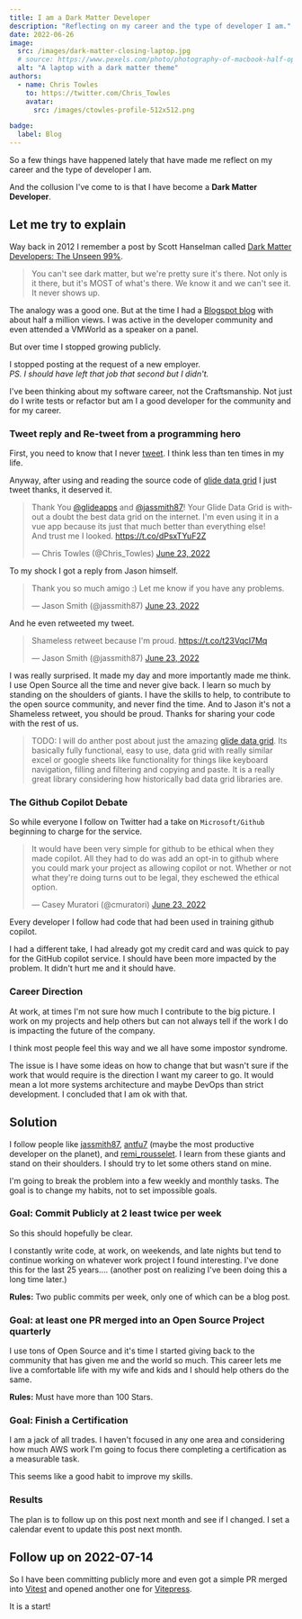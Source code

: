 ```yaml
---
title: I am a Dark Matter Developer
description: "Reflecting on my career and the type of developer I am."
date: 2022-06-26
image:
  src: /images/dark-matter-closing-laptop.jpg
  # source: https://www.pexels.com/photo/photography-of-macbook-half-opened-on-white-wooden-surface-633409/
  alt: "A laptop with a dark matter theme"
authors:
  - name: Chris Towles
    to: https://twitter.com/Chris_Towles
    avatar:
      src: /images/ctowles-profile-512x512.png

badge:
  label: Blog
---
```



So a few things have happened lately that have made me reflect on my career and the type of developer I am.

And the collusion I've come to is that I have become a **Dark Matter Developer**.

## Let me try to explain

Way back in 2012 I remember a post by Scott Hanselman called [Dark Matter Developers: The Unseen 99%](https://www.hanselman.com/blog/dark-matter-developers-the-unseen-99).


<!-- more -->

> You can't see dark matter, but we're pretty sure it's there. Not only is it there, but it's MOST of what's there. We know it and we can't see it. It never shows up.

The analogy was a good one. But at the time I had a [Blogspot blog](https://christowles.blogspot.com/) with about half a million views. I was active in the developer community and even attended a VMWorld as a speaker on a panel.

But over time I stopped growing publicly.

I stopped posting at the request of a new employer.  
*PS. I should have left that job that second but I didn't.*

I've been thinking about my software career, not the Craftsmanship. Not just do I write tests or refactor but am I a good developer for the community and for my career.

### Tweet reply and Re-tweet from a programming hero

First, you need to know that I never [tweet](https://twitter.com/Chris_Towles). I think less than ten times in my life.

Anyway, after using and reading the source code of [glide data grid](https://github.com/glideapps/glide-data-grid) I just tweet thanks, it deserved it.

<blockquote class="twitter-tweet"><p lang="en" dir="ltr">Thank You <a href="https://twitter.com/glideapps?ref_src=twsrc%5Etfw">@glideapps</a> and <a href="https://twitter.com/jassmith87?ref_src=twsrc%5Etfw">@jassmith87</a>! Your Glide Data Grid is without a doubt the best data grid on the internet. I&#39;m even using it in a vue app because its just that much better than everything else! <br>And trust me I looked. <a href="https://t.co/dPsxTYuF2Z">https://t.co/dPsxTYuF2Z</a></p>&mdash; Chris Towles (@Chris_Towles) <a href="https://twitter.com/Chris_Towles/status/1539814088666238976?ref_src=twsrc%5Etfw">June 23, 2022</a></blockquote>

To my shock I got a reply from Jason himself.

<blockquote class="twitter-tweet"><p lang="en" dir="ltr">Thank you so much amigo :) Let me know if you have any problems.</p>&mdash; Jason Smith (@jassmith87) <a href="https://twitter.com/jassmith87/status/1539816474054840320?ref_src=twsrc%5Etfw">June 23, 2022</a></blockquote>

And he even retweeted my tweet.

<blockquote class="twitter-tweet"><p lang="en" dir="ltr">Shameless retweet because I&#39;m proud. <a href="https://t.co/t23VqcI7Mq">https://t.co/t23VqcI7Mq</a></p>&mdash; Jason Smith (@jassmith87) <a href="https://twitter.com/jassmith87/status/1539816533261619200?ref_src=twsrc%5Etfw">June 23, 2022</a></blockquote>

I was really surprised. It made my day and more importantly made me think. I use Open Source all the time and never give back. I learn so much by standing on the shoulders of giants. I have the skills to help, to contribute to the open source community, and never find the time. And to Jason it's not a Shameless retweet, you should be proud. Thanks for sharing your code with the rest of us.

> TODO: I will do anther post about just the amazing [glide data grid](https://github.com/glideapps/glide-data-grid). Its basically fully functional, easy to use, data grid with really similar excel or google sheets like functionality for things like keyboard navigation, filling and filtering and copying and paste. It is a really great library considering how historically bad data grid libraries are.

### The Github Copilot Debate

So while everyone I follow on Twitter had a take on `Microsoft/Github` beginning to charge for the service.

<blockquote class="twitter-tweet"><p lang="en" dir="ltr">It would have been very simple for github to be ethical when they made copilot. All they had to do was add an opt-in to github where you could mark your project as allowing copilot or not. Whether or not what they&#39;re doing turns out to be legal, they eschewed the ethical option.</p>&mdash; Casey Muratori (@cmuratori) <a href="https://twitter.com/cmuratori/status/1540078652246749184?ref_src=twsrc%5Etfw">June 23, 2022</a></blockquote>

Every developer I follow had code that had been used in training github copilot.

I had a different take, I had already got my credit card and was quick to pay for the GitHub copilot service. I should have been more impacted by the problem. It didn't hurt me and it should have.

### Career Direction

At work, at times I'm not sure how much I contribute to the big picture. I work on my projects and help others but can not always tell if the work I do is impacting the future of the company.

I think most people feel this way and we all have some impostor syndrome.

The issue is I have some ideas on how to change that but wasn't sure if the work that would require is the direction I want my career to go. It would mean a lot more systems architecture and maybe DevOps than strict development. I concluded that I am ok with that.

## Solution

I follow people like [jassmith87](https://twitter.com/jassmith87), [antfu7](https://twitter.com/antfu7) (maybe the most productive developer on the planet), and [remi_rousselet](https://twitter.com/remi_rousselet). I learn from these giants and stand on their shoulders. I should try to let some others stand on mine.

I'm going to break the problem into a few weekly and monthly tasks. The goal is to change my habits, not to set impossible goals.

### Goal: Commit Publicly at 2 least twice per week

So this should hopefully be clear.

I constantly write code, at work, on weekends, and late nights but tend to continue working on whatever work project I found interesting. I've done this for the last 25 years.... (another post on realizing I've been doing this a long time later.)

**Rules:** Two public commits per week, only one of which can be a blog post.

### Goal: at least one PR merged into an Open Source Project quarterly

I use tons of Open Source and it's time I started giving back to the community that has given me and the world so much. This career lets me live a comfortable life with my wife and kids and I should help others do the same.

**Rules:** Must have more than 100 Stars.

### Goal: Finish a Certification

I am a jack of all trades. I haven't focused in any one area and considering how much AWS work I'm going to focus there completing a certification as a measurable task.

This seems like a good habit to improve my skills.

### Results

The plan is to follow up on this post next month and see if I changed. I set a calendar event to update this post next month.

## Follow up on 2022-07-14

So I have been committing publicly more and even got a simple PR merged into [Vitest](https://github.com/vitest-dev/vitest/pull/1558) and opened another one for [Vitepress](https://github.com/vuejs/vitepress/).

It is a start!
